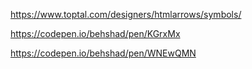  https://www.toptal.com/designers/htmlarrows/symbols/

 https://codepen.io/behshad/pen/KGrxMx

 https://codepen.io/behshad/pen/WNEwQMN
